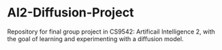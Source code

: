 # AI2-Diffusion-Project

Repository for final group project in CS9542: Artificail Intelligence 2, with the goal of learning and experimenting with a diffusion model.
